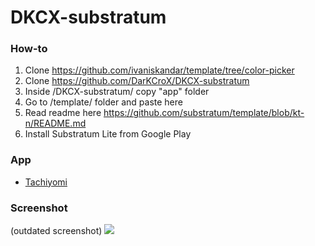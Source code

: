 # DKCX-substratum

### How-to
1. Clone https://github.com/ivaniskandar/template/tree/color-picker
2. Clone https://github.com/DarKCroX/DKCX-substratum
3. Inside /DKCX-substratum/ copy "app" folder
4. Go to /template/ folder and paste here
5. Read readme here https://github.com/substratum/template/blob/kt-n/README.md
6. Install Substratum Lite from Google Play

### App
  - [Tachiyomi](https://github.com/inorichi/tachiyomi/)

### Screenshot
(outdated screenshot)
![](Screenshot.png)